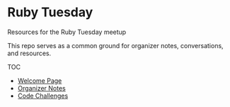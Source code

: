 # Ruby Tuesday
Resources for the Ruby Tuesday meetup

This repo serves as a common ground for organizer notes, conversations, and resources.

TOC
* [Welcome Page](welcome.md)
* [Organizer Notes](/organizer_notes)
* [Code Challenges](/code_challenges)
